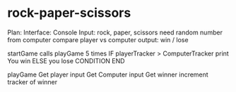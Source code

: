 # rock-paper-scissors

Plan:
Interface: Console
Input: rock, paper, scissors
need random number from computer
compare player vs computer 
output: win / lose

startGame calls playGame 5 times
IF playerTracker > ComputerTracker
    print You win
ELSE
    you lose
CONDITION END

playGame
    Get player input
    Get Computer input
    Get winner
    increment tracker of winner

